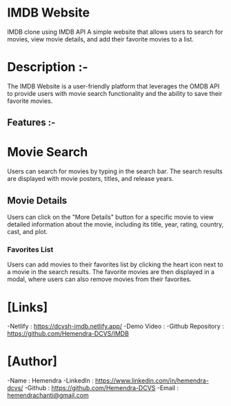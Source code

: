 # IMDB Website
IMDB clone using IMDB API
A simple website that allows users to search for 
movies, view movie details, and add their favorite movies to a list.

# Description :-

The IMDB Website is a user-friendly platform that leverages the OMDB API
to provide users with movie search functionality
and the ability to save their favorite movies.


## Features :-

# Movie Search
Users can search for movies by typing in the search bar.
The search results are displayed with movie posters, titles, and release years.

## Movie Details
Users can click on the "More Details" button for a specific movie to view detailed information
about the movie, including its title, year, rating, country, cast, and plot.

### Favorites List
Users can add movies to their favorites list by clicking the heart icon next to a movie in the search results.
The favorite movies are then displayed in a modal, where users can also remove movies from their favorites.


# [Links]
-Netlify : https://dcvsh-imdb.netlify.app/
-Demo Video : 
-Github Repository : https://github.com/Hemendra-DCVS/IMDB


# [Author]
-Name : Hemendra
-LinkedIn : https://www.linkedin.com/in/hemendra-dcvs/
-Github : https://github.com/Hemendra-DCVS
-Email : hemendrachanti@gmail.com
